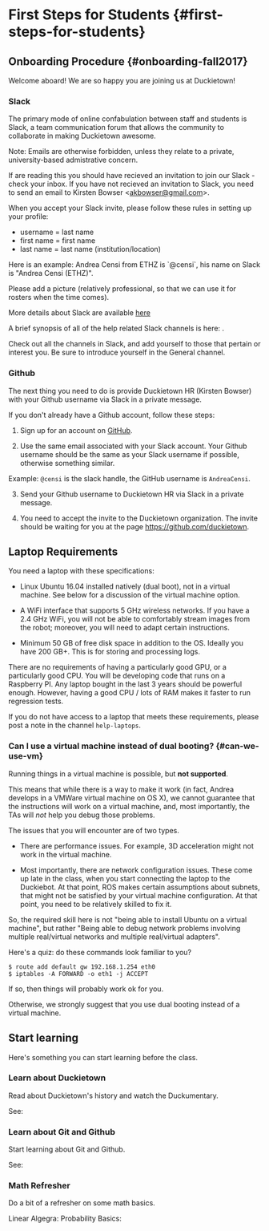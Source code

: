# First Steps for Students {#first-steps-for-students}

## Onboarding Procedure {#onboarding-fall2017}

Welcome aboard! We are so happy you are joining us at Duckietown!

### Slack

The primary mode of online confabulation between staff and students is Slack, a team communication forum that allows the community to collaborate in making Duckietown awesome.

Note: Emails are otherwise forbidden, unless they relate to a private, university-based admistrative concern.

If are reading this you should have recieved an invitation to join our Slack - check your inbox. If you have not recieved an invitation to Slack, you need to send an email to Kirsten Bowser &lt;akbowser@gmail.com&gt;.

When you accept your Slack invite, please follow these rules in setting up your profile:

- username = last name
- first name = first name
- last name = last name (institution/location)

<div class='example-usage' markdown="1">
Here is an example: Andrea Censi from ETHZ is `@censi`, his name on Slack is "Andrea Censi (ETHZ)".
</div>

Please add a picture (relatively professional, so that we can use it for rosters when the time comes).


More details about Slack are available [here](#slack)

A brief synopsis of all of the help related Slack channels is here: [](#slack_channels).

Check out all the channels in Slack, and add yourself to those that pertain or interest you. Be sure to introduce yourself in the General channel.


### Github

The next thing you need to do is provide Duckietown HR (Kirsten Bowser) with your Github username via Slack in a private message.

If you don't already have a Github account, follow these steps:

1. Sign up for an account on [GitHub](https://github.com).

2. Use the same email associated with your Slack account. Your Github username should be the same as your Slack username if possible, otherwise something similar.

Example: `@censi` is the slack handle, the GitHub username is `AndreaCensi`.

3. Send your Github username to Duckietown HR via Slack in a private message.

4. You need to accept the invite to the Duckietown organization. The invite should be waiting for you at the page https://github.com/duckietown.

<!--
### Google Documents

We need a Google-compatible email address so that you can view all the necessary Google Docs and Sheets. Send yours to Duckietown HR via (you guessed it!) Slack.

If you experience any difficulties don't hesitate to contact Duckietown HR on the #help-accounts channel.

TLDR: Follow naming guidelines in Slack, send Github username and gmail address to Duckietown HR via Slack. NO EMAILS. -->


## Laptop Requirements

You need a laptop with these specifications:

- Linux Ubuntu 16.04 installed natively (dual boot), not in a virtual machine.
  See [](#can-we-use-vm) below for a discussion of the virtual machine option.

- A WiFi interface that supports 5 GHz wireless networks. If you have a 2.4 GHz WiFi, you will not be able to comfortably stream images from the robot; moreover, you will need to adapt certain instructions.

- Minimum 50 GB of free disk space in addition to the OS. Ideally you have 200 GB+. This is for storing and processing logs.


<!-- Ability to store somewhere (at home or somewhere on campus), and to bring regularly to the lab, a box, or “Duckiebox”, of dimensions 30 cm × 30 cm × 60 cm. This box has to be used to contain your Duckiebot and associate materials. -->

There are no requirements of having a particularly good GPU, or a particularly
good CPU.  You will be developing code that runs on a Raspberry PI. Any laptop
bought in the last 3 years should be powerful enough. However, having a good
CPU / lots of RAM makes it faster to run regression tests.

If you do not have access to a laptop that meets these requirements, please post a note in the channel `help-laptops`.

### Can I use a virtual machine instead of dual booting? {#can-we-use-vm}

Running things in a virtual machine is possible, but **not supported**.

This means that while there is a way to make it work (in fact,
Andrea develops in a VMWare virtual machine on OS X),
we cannot guarantee that the instructions will work on a virtual machine,
and, most importantly, the TAs will *not* help you debug those problems.

The issues that you will encounter are of two types.

* There are performance issues. For example, 3D acceleration might not work in the
virtual machine.

* Most importantly, there are network configuration issues. These come up late in
the class, when you start connecting the laptop to the Duckiebot. At that
point, ROS makes certain assumptions about subnets, that might not be satisfied
by your virtual machine configuration. At that point, you need to be relatively
skilled to fix it.

So, the required skill here is not "being able to install Ubuntu on a virtual
machine", but rather "Being able to debug network problems involving multiple
real/virtual networks and  multiple real/virtual adapters".

Here's a quiz: do these commands look familiar to you?

    $ route add default gw 192.168.1.254 eth0
    $ iptables -A FORWARD -o eth1 -j ACCEPT

If so, then things will probably work ok for you.

Otherwise, we strongly suggest that you use dual booting instead of a virtual machine.


## Start learning

Here's something you can start learning before the class.

### Learn about Duckietown

Read about Duckietown's history and watch the Duckumentary.

See: [](#part:duckietown-project)

### Learn about Git and Github

Start learning about Git and Github.

See: [](#git-reference)


### Math Refresher

Do a bit of a refresher on some math basics.

Linear Algegra: [](#linear_algebra)
Probability Basics: [](#probability_basics)
